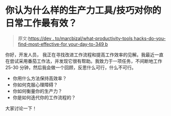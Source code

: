 # 你认为什么样的生产力工具/技巧对你的日常工作最有效？

> 原文:[https://dev . to/marcbizal/what-productivity-tools hacks-do-you-find-most-effective-for your-day-to-349 b](https://dev.to/marcbizal/what-productivity-toolshacks-do-you-find-most-effective-for-your-day-to-day-349b)

你好，开发人员，
我正在寻找改进工作流程和提高工作效率的见解。我最近一直在尝试采用番茄工作法，并发现它很有帮助。我致力于一项任务，不间断地工作 25-30 分钟，然后我会做一个回顾，反思什么可行，什么不可行。

*   你用什么方法保持高效率？
*   你如何克服心理障碍？
*   你如何衡量你的生产力？
*   你是如何迭代你的工作流程的？

大家讨论一下！